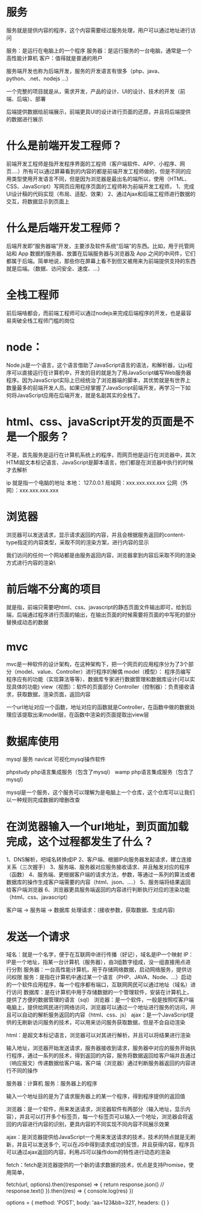 # 服务
服务就是提供内容的程序，这个内容需要经过服务处理，用户可以通过地址进行访问

服务：是运行在电脑上的一个程序
服务器：是运行服务的一台电脑，通常是一个高性能计算机
客户：值得就是普通的用户

服务端开发也称为后端开发，服务的开发语言有很多（php、java、python、.net、nodejs ...）

一个完整的项目就是从，需求开发，产品的设计、UI的设计、技术的开发（前端、后端）、部署

后端提供数据给前端展示，前端更具UI的设计进行页面的还原，并且将后端提供的数据进行展示

# 什么是前端开发工程师？
前端开发工程师是指开发程序界面的工程师（客户端软件、APP、小程序、网页....）所有可以通过屏幕看到的内容的都是前端开发工程师做的，但是不同的应用类型使用开发语言不同，但是因为浏览器是最出名的端所以，使用（HTML、CSS、JavaScript）写网页应用程序页面的工程师称为前端开发工程师，
1、完成UI设计稿的代码实现（布局、适配、效果）
2、通过Ajax和后端工程师进行数据的交互，将数据显示到页面上

# 什么是后端开发工程师？
后端开发即“服务器端”开发，主要涉及软件系统“后端”的东西。比如，用于托管网站和 App 数据的服务器、放置在后端服务器与浏览器及 App 之间的中间件，它们都属于后端。简单地说，那些你在屏幕上看不到但又被用来为前端提供支持的东西就是后端。（数据、访问安全、速度、...）

# 全栈工程师
前后端啥都会，而前端工程师可以通过nodejs来完成后端程序的开发，也是最容易突破全栈工程师门槛的岗位


# node：
Node.js是一个语言，这个语言借助了JavaScript语言的语法，和解析器，让js程序可以直接运行在计算机中，开发的目的就是为了用JavaScript编写Web服务器程序。因为JavaScript实际上已经统治了浏览器端的脚本，其优势就是有世界上数量最多的前端开发人员。如果已经掌握了JavaScript前端开发，再学习一下如何将JavaScript应用在后端开发，就是名副其实的全栈了。

# html、css、javaScript开发的页面是不是一个服务？
不是，首先服务是运行在计算机系统上的程序，而网页他是运行在浏览器中，其次HTMl超文本标记语言、JavaScript是脚本语言，他们都是在浏览器中执行的时候才去解析


ip 就是指一个电脑的地址
本地：  127.0.0.1
局域网：xxx.xxx.xxx.xxx
公网（外网）：xxx.xxx.xxx.xxx


# 浏览器
浏览器可以发送请求，显示请求返回的内容，并且会根据服务返回的content-type指定的内容类型，采取不同的渲染方案，进行内容的显示

我们访问的任何一个网站都是由服务返回内容，浏览器拿到内容后采取不同的渲染方式进行内容的渲染\


# 前后端不分离的项目
就是指，前端只需要吧html、css、javascript的静态页面文件输出即可，给到后端，后端通过程序进行页面的输出，在输出页面的时候需要将页面的中写死的部分替换成动态的数据

# mvc
mvc是一种软件的设计架构，在这种架构下，把一个网页的应用程序分为了3个部分（model、value、Controller）进行程序的解偶
model（模型）： 程序员编写程序应有的功能（实现算法等等）、数据库专家进行数据管理和数据库设计(可以实现具体的功能)
view（视图）：软件的页面部分
Controller（控制器）：负责接收请求，获取数据，渲染页面，返回内容

一个url地址对应一个函数，地址对应的函数就是Controller，在函数中做的数据处理应该提取出来model层，在函数中渲染的页面提取出view层

# 数据库使用

mysql 服务
navicat 可视化mysql操作软件

phpstudy php语言集成服务（包含了mysql）
wamp  php语言集成服务（包含了mysql）

mysql是一个服务，这个服务可以理解为是电脑上一个仓库，这个仓库可以让我们以一种规则完成数据的增删改查


# 在浏览器输入一个url地址，到页面加载完成，这个过程都发生了什么？

1、DNS解析，吧域名转换成IP
2、客户端、根据IP向服务器发起请求，建立连接关系（三次握手）
3、服务端、服务器对应服务接收请求、并且触发对应的程序（函数）
4、服务端、更根据客户端的请求方法，参数，等通过一系列的算法或者数据库的操作生成客户端需要的内容（html、json、....）
5、服务端将结果返回给客户端浏览器
6、浏览器更具服务端返回的内容进行判断执行对应的渲染功能（html、css、javascript）


客户端 -> 服务端 ->  数据库
处理请求：(接收参数，获取数据、生成内容)


# 发送一个请求
域名：就是一个名字，便于在互联网中进行传播（好记），域名是IP一个映射
IP：IP是一个地址，指某一台计算机（服务器），由3组数字组成，没一组直接用点进行分割
服务器：一台高性能计算机，用于存储网络数据，启动网络服务，提供访问权限
服务：是指在计算机中通过某一个语言（PHP、JAVA、Node、...）启动的一个软件应用程序，每一个程序都有端口，互联网网民可以通过地址（域名）进行访问
数据库：是在计算机中用于存储数据的一个管理软件，安装在计算机上，提供了方便的数据管理的语言（sql）
浏览器：是一个软件，一般是按照哎客户端电脑上，提供给网民进行网络访问，浏览器可以通过一个地址进行服务的访问，并且可以自动的解析服务返回的内容（html、css、js）
ajax：是一个JavaScript提供的无刷新访问服务的技术，可以用来访问服务获取数据，但是不会自动渲染

html：是超文本标记语言，浏览器可以对其进行解析，并且可以将结果进行渲染

输入地址，浏览器开始发送请求，服务器接收到请求，服务器中对应的服务开始执行程序，通过一系列的技术，得到返回的内容，服务将数据返回给客户端并且通过（响应报文）传递数据给客户端，客户端（浏览器）通过判断服务器返回的内容进行不同的操作

服务器：计算机
服务：服务器上的程序

输入一个地址目的是为了请求服务器上的某一个程序，得到程序提供的返回值

浏览器：是一个软件，用来发送请求，浏览器软件有两部分（输入地址，显示内容），并且可以打开多个标签页，每一个标签页可以输入一个地址，浏览器会将返回的内容进行内容的识别，更具内容的不同实现不同内容不同展示效果

ajax：是浏览器提供给JavaScript一个用来发送请求的技术，技术的特点就是无刷新，并且可以发送多个, 可以在JS中得到请求成功的反馈，并且获得内容，程序员可以通过ajax返回的内容，利用JS可以操作dom的特性进行动态的渲染

fetch：fetch是浏览器提供的一个新的请求数据的技术，优点是支持Promise，使用简单，

fetch(url, options).then((response) => {
  return response.json() // response.text()
}).then((res) => {
  console.log(res)
})

options = {
  method: 'POST',
  body: 'aa=123&bb=321',
  headers: {}
}
